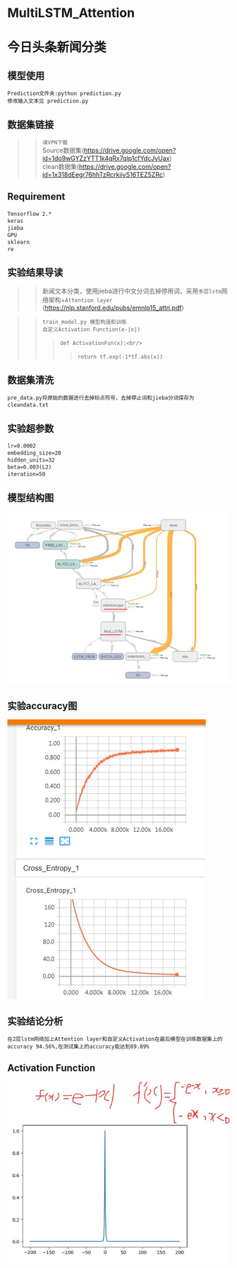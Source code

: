 # MultiLSTM_Attention
今日头条新闻分类
====
模型使用
----
    Prediction文件夹:python prediction.py
    修改输入文本见 prediction.py
数据集链接
----
>>`请VPN下载`<br/>
>>Source数据集(https://drive.google.com/open?id=1do9wGYZzYTT1k4qRx7qlp1cfYdcJyUax)<br/>
>>clean数据集(https://drive.google.com/open?id=1x318dEegr76hhTzRcrkiiyS16TEZ5ZRc)

Requirement
----
    Tensorflow 2.*
    keras
    jieba
    GPU
    sklearn
    re
实验结果导读
----
>>新闻文本分类，使用jieba进行中文分词去掉停用词，采用`多层lstm`网络架构+`Attention layer` (https://nlp.stanford.edu/pubs/emnlp15_attn.pdf)<br/>

>> `train_model.py 模型构造和训练`<br/>
>>`自定义Activation Function(e-|x|)`
>>> `def ActivationFun(x):<br/>`
>>>> `return tf.exp(-1*tf.abs(x))`


数据集清洗
----
    pre_data.py将原始的数据进行去掉标点符号，去掉停止词和jieba分词保存为cleandata.txt
实验超参数
----
    lr=0.0002
    embedding_size=20
    hidden_units=32
    beta=0.003(L2)
    iteration=50
模型结构图
----
![](https://github.com/CSTOMJason/MultiLSTM_Attention/blob/master/pic/modelarc.JPG)

实验accuracy图
---
![](https://github.com/CSTOMJason/MultiLSTM_Attention/blob/master/pic/acc.JPG)
 

实验结论分析
----
    在2层lstm网络加上Attention layer和自定义Activation在最后模型在训练数据集上的accuracy 94.56%,在测试集上的accuracy能达到89.89%
  
Activation Function
---
![](https://github.com/CSTOMJason/MultiLSTM_Attention/blob/master/pic/3.jpg)
    
        
    
